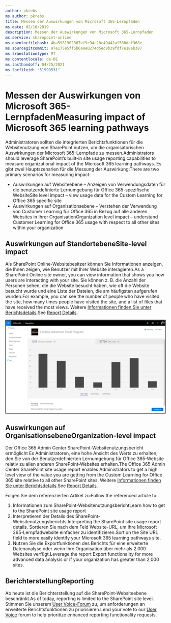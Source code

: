 ```yaml
---
author: pkrebs
ms.author: pkrebs
title: Messen der Auswirkungen von Microsoft 365-Lernpfaden
ms.date: 02/10/2019
description: Messen der Auswirkungen von Microsoft 365-Lernpfaden
ms.service: sharepoint-online
ms.openlocfilehash: 4ba5981902367ef9c94c28c49442af588dcf368e
ms.sourcegitcommit: 97e175e5ff5b6a9e0274d5ec9b39fdf7e18eb387
ms.translationtype: MT
ms.contentlocale: de-DE
ms.lasthandoff: 04/25/2021
ms.locfileid: "51999531"
---
```

# <a name="measuring-impact-of-microsoft-365-learning-pathways"></a><span data-ttu-id="17e65-103">Messen der Auswirkungen von Microsoft 365-Lernpfaden</span><span class="sxs-lookup"><span data-stu-id="17e65-103">Measuring impact of Microsoft 365 learning pathways</span></span>

<span data-ttu-id="17e65-104">Administratoren sollten die integrierten Berichtsfunktionen für die Websitenutzung von SharePoint nutzen, um die organisatorischen Auswirkungen der Microsoft 365-Lernpfade zu messen.</span><span class="sxs-lookup"><span data-stu-id="17e65-104">Administrators should leverage SharePoint’s built-in site usage reporting capabilities to measure organizational impact of the Microsoft 365 learning pathways.</span></span> <span data-ttu-id="17e65-105">Es gibt zwei Hauptszenarien für die Messung der Auswirkung:</span><span class="sxs-lookup"><span data-stu-id="17e65-105">There are two primary scenarios for measuring impact:</span></span> 
- <span data-ttu-id="17e65-106">Auswirkungen auf Websiteebene – Anzeigen von Verwendungsdaten für die benutzerdefinierte Lernumgebung für Office 365-spezifische Website</span><span class="sxs-lookup"><span data-stu-id="17e65-106">Site level impact – view usage data for the Custom Learning for Office 365 specific site</span></span> 
- <span data-ttu-id="17e65-107">Auswirkungen auf Organisationsebene – Verstehen der Verwendung von Customer Learning für Office 365 in Bezug auf alle anderen Websites in Ihrer Organisation</span><span class="sxs-lookup"><span data-stu-id="17e65-107">Organization level impact – understand Customer Learning for Office 365 usage with respect to all other sites within your organization</span></span>

## <a name="site-level-impact"></a><span data-ttu-id="17e65-108">Auswirkungen auf Standortebene</span><span class="sxs-lookup"><span data-stu-id="17e65-108">Site-level impact</span></span>

<span data-ttu-id="17e65-109">Als SharePoint Online-Websitebesitzer können Sie Informationen anzeigen, die Ihnen zeigen, wie Benutzer mit Ihrer Website interagieren.</span><span class="sxs-lookup"><span data-stu-id="17e65-109">As a SharePoint Online site owner, you can view information that shows you how users are interacting with your site.</span></span> <span data-ttu-id="17e65-110">Sie können z. B. die Anzahl der Personen sehen, die die Website besucht haben, wie oft die Website besucht wurde und eine Liste der Dateien, die am häufigsten aufgerufen wurden.</span><span class="sxs-lookup"><span data-stu-id="17e65-110">For example, you can see the number of people who have visited the site, how many times people have visited the site, and a list of files that have received the most views.</span></span> <span data-ttu-id="17e65-111">Weitere [Informationen finden Sie unter Berichtsdetails](https://support.office.com/article/view-usage-data-for-your-sharepoint-site-2fa8ddc2-c4b3-4268-8d26-a772dc55779e).</span><span class="sxs-lookup"><span data-stu-id="17e65-111">See [Report Details](https://support.office.com/article/view-usage-data-for-your-sharepoint-site-2fa8ddc2-c4b3-4268-8d26-a772dc55779e).</span></span> 

![cg-measureimpactreport.png](media/cg-measureimpactreport.png)

## <a name="organization-level-impact"></a><span data-ttu-id="17e65-113">Auswirkungen auf Organisationsebene</span><span class="sxs-lookup"><span data-stu-id="17e65-113">Organization-level impact</span></span>
<span data-ttu-id="17e65-114">Der Office 365 Admin Center SharePoint-Websitenutzungsbericht ermöglicht Es Administratoren, eine hohe Ansicht des Werts zu erhalten, den Sie von der Benutzerdefinierten Lernumgebung für Office 365-Website relativ zu allen anderen SharePoint-Websites erhalten.</span><span class="sxs-lookup"><span data-stu-id="17e65-114">The Office 365 Admin Center SharePoint site usage report enables Administrators to get a high level view of the value you are getting from the Custom Learning for Office 365 site relative to all other SharePoint sites.</span></span> <span data-ttu-id="17e65-115">Weitere [Informationen finden Sie unter Berichtsdetails](/office365/admin/activity-reports/sharepoint-site-usage?view=o365-worldwide).</span><span class="sxs-lookup"><span data-stu-id="17e65-115">See [Report Details](/office365/admin/activity-reports/sharepoint-site-usage?view=o365-worldwide).</span></span>
 
<span data-ttu-id="17e65-116">Folgen Sie dem referenzierten Artikel zu:</span><span class="sxs-lookup"><span data-stu-id="17e65-116">Follow the referenced article to:</span></span> 
1. <span data-ttu-id="17e65-117">Informationen zum SharePoint-Websitenutzungsbericht</span><span class="sxs-lookup"><span data-stu-id="17e65-117">Learn how to get to the SharePoint site usage report</span></span> 
2. <span data-ttu-id="17e65-118">Interpretieren der Details des SharePoint-Websitenutzungsberichts.</span><span class="sxs-lookup"><span data-stu-id="17e65-118">Interpreting the SharePoint site usage report details.</span></span> <span data-ttu-id="17e65-119">Sortieren Sie nach dem Feld Website-URL, um Ihre Microsoft 365-Lernpfadwebsite einfacher zu identifizieren.</span><span class="sxs-lookup"><span data-stu-id="17e65-119">Sort on the Site URL field to more easily identify your Microsoft 365 learning pathways site.</span></span> 
3. <span data-ttu-id="17e65-120">Nutzen Sie die Exportfunktionen des Berichts für eine erweiterte Datenanalyse oder wenn Ihre Organisation über mehr als 2.000 Websites verfügt.</span><span class="sxs-lookup"><span data-stu-id="17e65-120">Leverage the report Export functionality for more advanced data analysis or if your organization has greater than 2,000 sites.</span></span> 

## <a name="reporting"></a><span data-ttu-id="17e65-121">Berichterstellung</span><span class="sxs-lookup"><span data-stu-id="17e65-121">Reporting</span></span>

<span data-ttu-id="17e65-122">Ab heute ist die Berichterstellung auf die SharePoint-Websiteebene beschränkt.</span><span class="sxs-lookup"><span data-stu-id="17e65-122">As of today, reporting is limited to the SharePoint site level.</span></span> <span data-ttu-id="17e65-123">Stimmen Sie unserem [User Voice-Forum](https://go.microsoft.com/fwlink/?linkid=2109552) zu, um anforderungen an erweiterte Berichtsfunktionen zu priorisieren.</span><span class="sxs-lookup"><span data-stu-id="17e65-123">Lend your vote to our [User Voice](https://go.microsoft.com/fwlink/?linkid=2109552) forum to help prioritize enhanced reporting functionality requests.</span></span>